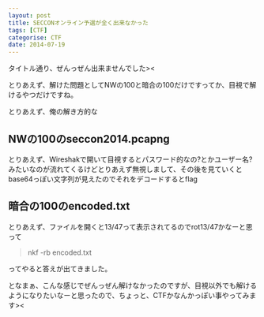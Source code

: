 ```yaml
---
layout: post
title: SECCONオンライン予選が全く出来なかった
tags: [CTF]
categorise: CTF
date: 2014-07-19
---
```


タイトル通り、ぜんっぜん出来ませんでした><

とりあえず、解けた問題としてNWの100と暗合の100だけですってか、目視で解けるやつだけですね。

とりあえず、俺の解き方的な

## NWの100のseccon2014.pcapng
とりあえず、Wireshakで開いて目視するとパスワード的なの?とかユーザー名?みたいなのが流れてくるけどとりあえず無視しまして、その後を見ていくとbase64っぽい文字列が見えたのでそれをデコードするとflag


## 暗合の100のencoded.txt
とりあえず、ファイルを開くと13/47って表示されてるのでrot13/47かなーと思って

>nkf -rb encoded.txt

ってやると答えが出てきました。

となまぁ、こんな感じでぜんっぜん解けなかったのですが、目視以外でも解けるようになりたいなーと思ったので、ちょっと、CTFかなんかっぽい事やってみます><
